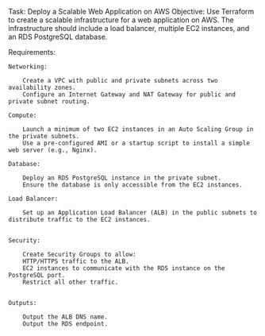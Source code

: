 Task: Deploy a Scalable Web Application on AWS
Objective:
    Use Terraform to create a scalable infrastructure for a web application on AWS. The infrastructure should include a load balancer, multiple EC2 instances, and an RDS PostgreSQL database.

Requirements:

    Networking:

        Create a VPC with public and private subnets across two availability zones.
        Configure an Internet Gateway and NAT Gateway for public and private subnet routing.
            
    Compute:

        Launch a minimum of two EC2 instances in an Auto Scaling Group in the private subnets.
        Use a pre-configured AMI or a startup script to install a simple web server (e.g., Nginx).

    Database:

        Deploy an RDS PostgreSQL instance in the private subnet.
        Ensure the database is only accessible from the EC2 instances.
        
    Load Balancer:

        Set up an Application Load Balancer (ALB) in the public subnets to distribute traffic to the EC2 instances.


    Security:

        Create Security Groups to allow:
        HTTP/HTTPS traffic to the ALB.
        EC2 instances to communicate with the RDS instance on the PostgreSQL port.
        Restrict all other traffic.


    Outputs:

        Output the ALB DNS name.
        Output the RDS endpoint.